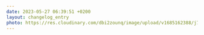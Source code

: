 ```yaml
---
date: 2023-05-27 06:39:51 +0200
layout: changelog_entry
photo: https://res.cloudinary.com/dbi2zounq/image/upload/v1685162388/j7jrasiuuounwagnrgoo.jpg
---
```


